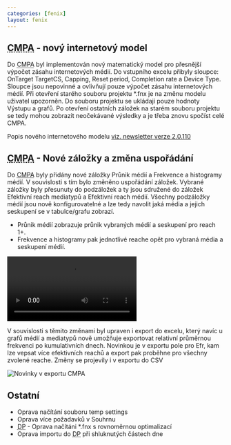 ```yaml
---
categories: [fenix]
layout: fenix
---
```


## <abbr title="Crossmediální analýza">CMPA</abbr> - nový internetový model
Do <abbr title="Crossmediální analýza">CMPA</abbr> byl implementován nový matematický model pro přesnější výpočet zásahu internetových médií. Do vstupního excelu přibyly sloupce: OnTarget TargetCS, Capping, Reset period, Completion rate a Device Type. Sloupce jsou nepovinné a ovlivňují pouze výpočet zásahu internetových médií.
Při otevření starého souboru projektu *.fnx je na změnu modelu uživatel upozorněn. 
Do souboru projektu se ukládají pouze hodnoty Výstupu a grafů. Po otevření ostatních záložek na starém souboru projektu se tedy mohou zobrazit neočekávané výsledky a je třeba znovu spočíst celé CMPA.

Popis nového internetového modelu 
<a href="https://kiwifenix.lerach.cz//fenix/2023/03/27/2.0.110.html"> viz. newsletter verze 2.0.110</a>

## <abbr title="Crossmediální analýza">CMPA</abbr> - Nové záložky a změna uspořádání

Do <abbr title="Crossmediální analýza">CMPA</abbr> byly přidány nové záložky Průnik médií a Frekvence a histogramy médií. V souvislosti s tím bylo změněno uspořádání záložek. 
Vybrané záložky byly přesunuty do podzáložek a ty jsou sdružené do záložek Efektivní reach mediatypů a Efektivní reach médií. 
Všechny podzáložky médií jsou nově konfigurovatelné a lze tedy navolit jaká média a jejich seskupení se v tabulce/grafu zobrazí. 
<ul><li>Průnik médií zobrazuje průnik vybraných médií a seskupení  pro reach 1+. </li>
<li>Frekvence a histogramy pak jednotlivé reache opět pro vybraná média a seskupení médií.</li>
</ul>

<video src="{{site.url}}/data/cmpanovezalozkyausporadani.mp4" type="video/mp4" controls>Změna záložek</video>


V souvislosti s těmito změnami byl upraven i export do excelu, který navíc u grafů médií a mediatypů nově umožňuje exportovat relativní průměrnou frekvenci po kumulativních dnech. 
Novinkou je v exportu pole pro Efr, kam lze vepsat více efektivních reachů a export pak proběhne pro všechny zvolené reache.
Změny se projevily i v exportu do CSV


![Novinky v exportu CMPA]({{site.url}}/data/exprd.PNG "Novinky v exportu CMPA")

 
## Ostatní
<ul>
<li>Oprava načítání souboru temp settings</li>
<li>Oprava více požadavků v Souhrnu</li>
<li><abbr title="Detailní plán">DP</abbr> - Oprava načítáni *.fnx s rovnoměrnou optimalizací</li>
<li>Oprava importu do <abbr title="Detailní plán">DP</abbr> při shluknutých částech dne</li>

</ul>






 
